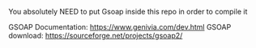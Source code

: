 You absolutely NEED to put Gsoap inside this repo in order to compile it

GSOAP Documentation: https://www.genivia.com/dev.html
GSOAP download: https://sourceforge.net/projects/gsoap2/